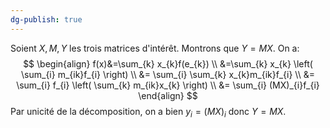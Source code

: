 ```yaml
---
dg-publish: true
---
```


Soient $X,M,Y$ les trois matrices d'intérêt. Montrons que $Y=MX$.
On a:
$$
\begin{align}
f(x)&=\sum_{k} x_{k}f(e_{k}) \\
&=\sum_{k} x_{k} \left( \sum_{i} m_{ik}f_{i} \right) \\
&= \sum_{i} \sum_{k} x_{k}m_{ik}f_{i} \\
&= \sum_{i} f_{i} \left( \sum_{k} m_{ik}x_{k} \right) \\
&= \sum_{i} (MX)_{i}f_{i}
\end{align}
$$
Par unicité de la décomposition, on a bien $y_{i}=(MX)_{i}$ donc $Y=MX$.